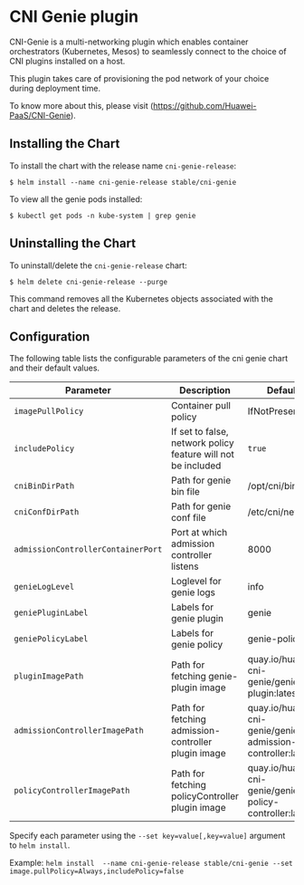# CNI Genie plugin

CNI-Genie is a multi-networking plugin which enables container orchestrators (Kubernetes, Mesos) to seamlessly connect to the choice of CNI plugins installed on a host.

This plugin takes care of provisioning the pod network of your choice during deployment time.


To know more about this, please visit (https://github.com/Huawei-PaaS/CNI-Genie).

## Installing the Chart

To install the chart with the release name `cni-genie-release`:

```console
$ helm install --name cni-genie-release stable/cni-genie
```

To view all the genie pods installed:
```console
$ kubectl get pods -n kube-system | grep genie
```


## Uninstalling the Chart

To uninstall/delete the `cni-genie-release` chart:

```console
$ helm delete cni-genie-release --purge
```

This command removes all the Kubernetes objects associated with the chart and deletes the release.

## Configuration

The following table lists the configurable parameters of the cni genie chart and their default values.

| Parameter | Description | Default |
| --------- | ----------- | ------- |
| `imagePullPolicy` | Container pull policy | IfNotPresent |
| `includePolicy`       | If set to false, network policy feature will not be included                  | `true`                                                   |
| `cniBinDirPath` | Path for genie bin file |  /opt/cni/bin
| `cniConfDirPath`| Path for genie conf file | /etc/cni/net.d
| `admissionControllerContainerPort`| Port at which admission controller listens | 8000
| `genieLogLevel` | Loglevel for genie logs | info
| `geniePluginLabel` | Labels for genie plugin | genie
| `geniePolicyLabel`| Labels for genie policy | genie-policy
| `pluginImagePath`| Path for fetching genie-plugin image | quay.io/huawei-cni-genie/genie-plugin:latest
| `admissionControllerImagePath` | Path for fetching admission-controller plugin image | quay.io/huawei-cni-genie/genie-admission-controller:latest
| `policyControllerImagePath` | Path for fetching policyController plugin image | quay.io/huawei-cni-genie/genie-policy-controller:latest

Specify each parameter using the `--set key=value[,key=value]` argument to `helm install`.

Example: `helm install  --name cni-genie-release stable/cni-genie --set image.pullPolicy=Always,includePolicy=false`

